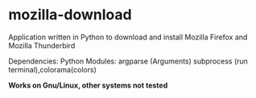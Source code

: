 # mozilla-download

Application written in Python to download and install Mozilla Firefox and Mozilla Thunderbird

Dependencies: 
Python Modules: argparse (Arguments)
subprocess (run terminal),colorama(colors)

**Works on Gnu/Linux, other systems not tested**
